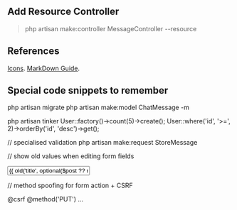 ## Add Resource Controller 
> php artisan make:controller MessageController --resource

## References
[Icons](https://icons8.com/icon/set/messaging/plasticine).
[MarkDown Guide](https://www.markdownguide.org/basic-syntax).

## Special code snippets to remember
php artisan migrate
php artisan make:model ChatMessage -m

php artisan tinker
User::factory()->count(5)->create();
User::where('id', '>=', 2)->orderBy('id', 'desc')->get();

// specialised validation
php artisan make:request StoreMessage

// show old values when editing form fields
<div><input type="text" name="title" value="{{ old('title', optional($post ?? null)->title) }}"></div>

// method spoofing for form action + CSRF
    <form action="{{ route('messages.update', ['message' => $message->id]) }}" method="POST">
        @csrf
        @method('PUT')
        ...
    </form>

